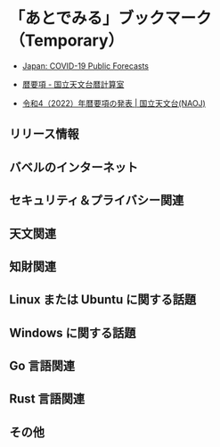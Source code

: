 # 「あとでみる」ブックマーク（Temporary）

- [Japan: COVID-19 Public Forecasts](https://datastudio.google.com/reporting/8224d512-a76e-4d38-91c1-935ba119eb8f/page/ncZpB?feature=opengraph)

- [暦要項 - 国立天文台暦計算室](https://eco.mtk.nao.ac.jp/koyomi/yoko/index.html)
- [令和4（2022）年暦要項の発表 | 国立天文台(NAOJ)](https://www.nao.ac.jp/news/topics/2021/20210201-rekiyoko.html)

## リリース情報


## バベルのインターネット


## セキュリティ＆プライバシー関連


## 天文関連


## 知財関連


## Linux または Ubuntu に関する話題


## Windows に関する話題


## Go 言語関連


## Rust 言語関連


## その他


<!-- eof -->
